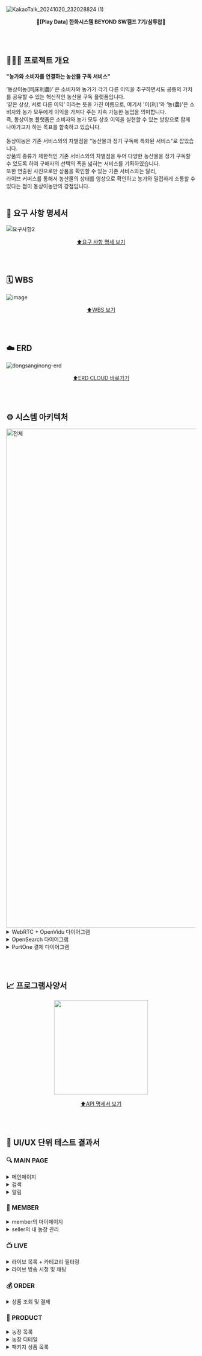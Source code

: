 ![KakaoTalk_20241020_232028824 (1)](https://github.com/user-attachments/assets/ebddec83-3ba9-4b0e-8782-79c936fc5b75)

<div align=center>
  
  **🥦[Play Data] 한화시스템 BEYOND SW캠프 7기/삼투압🥦**
</div>

<br><br> 

## 🧑🏻‍🌾 프로젝트 개요

<div>
  
  **"농가와 소비자를 연결하는 농산물 구독 서비스"** <br>
</div>

‘동상이농(同床利農)’ 은 소비자와 농가가 각기 다른 이익을 추구하면서도 공통의 가치를 공유할 수 있는 혁신적인 농산물 구독 플랫폼입니다. <br>
‘같은 상상, 서로 다른 이익’ 이라는 뜻을 가진 이름으로, 여기서 '이(利)'와 ‘농(農)'은 소비자와 농가 모두에게 이익을 가져다 주는 지속 가능한 농업을 의미합니다. <br>
즉, 동상이농 플랫폼은 소비자와 농가 모두 상호 이익을 실현할 수 있는 방향으로 함께 나아가고자 하는 목표를 함축하고 있습니다. <br> <br>
동상이농은 기존 서비스와의 차별점을 “농산물과 정기 구독에 특화된 서비스"로 잡았습니다. <br>
상품의 종류가 제한적인 기존 서비스와의 차별점을 두어 다양한 농산물을 정기 구독할 수 있도록 하여 구매자의 선택의 폭을 넓히는 서비스를 기획하였습니다. <br>
또한 연출된 사진으로만 상품을 확인할 수 있는 기존 서비스와는 달리, <br> 
라이브 커머스를 통해서 농산물의 상태를 영상으로 확인하고 농가와 밀접하게 소통할 수 있다는 점이 동상이농만의 강점입니다.
<br><br>

## 📝 요구 사항 명세서
![요구사항2](https://github.com/user-attachments/assets/43ee6794-4718-45e6-acca-9bacc78dfb39)

<div align=center>

  [⬆️요구 사항 명세 보기](https://quark-smile-890.notion.site/2b8b00aecbba447b970c7908a93fc79f?v=7147478c4da24e92acf2953eb02ae777&pvs=4)
</div>

<br><br>

## 🗓️ WBS
![image](https://github.com/user-attachments/assets/db3d8340-3da9-4268-8da9-be6f87512711)

<div align=center>

  [⬆️WBS 보기](https://docs.google.com/spreadsheets/d/1WE7JiiPJ6AdVeDdM6F6V6v_KpRaB3TVqzRiomrheFI0/edit?gid=0#gid=0)
</div>

<br><br>

## ☁️ ERD
![dongsanginong-erd](https://github.com/user-attachments/assets/2a2cbefa-3494-4382-b800-d6f03dd82ea0)
<div align=center>
  
  [⬆️ERD CLOUD 바로가기](https://www.erdcloud.com/d/AgNZCZGaBx6NE8JhL)
</div>

<br><br>

## ⚙️ 시스템 아키텍처
<img width="1324" alt="전체" src="https://github.com/user-attachments/assets/58138f35-17d1-4811-bdb8-8a5a9fb98f7c">

<details>
  <summary>WebRTC + OpenVidu 다이어그램</summary>
  <br>

  <img src="https://github.com/user-attachments/assets/ae488213-562f-4c3c-b248-210d3befd383" width=800>
  <br>
</details>

<details>
  <summary>OpenSearch 다이어그램</summary>
  <br>

  <img src="https://github.com/user-attachments/assets/2fee3d31-4374-42be-a7e2-14874df80933" width=800>
  
</details>

<details>
  <summary>PortOne 결제 다이어그램</summary>
  <br>

  <img src="https://github.com/user-attachments/assets/f29b44a3-a614-4295-b0e8-c82487c3b1a5" width=800>
  
</details>

<br><br>

## 📈 프로그램사양서
<div align=center>

  <img src="https://github.com/user-attachments/assets/a9d7bdc9-7773-4769-89d2-0e4797d1b094" width=250>
  
  [⬆️API 명세서 보기](https://documenter.getpostman.com/view/37325338/2sAXxLDEqJ#9c2ba4c5-6901-44e7-ad72-8bc8495ab8e0)
</div>

<br><br>

## 🧪 UI/UX 단위 테스트 결과서
### 🔍 MAIN PAGE

<details>
  <summary>메인페이지</summary>
  <br>

  * 메인페이지<br>
    ![main](https://github.com/user-attachments/assets/80c58314-f735-49df-bd09-4eb76a0d580c)




    
</details>

<details>
  <summary>검색</summary>
  <br>

  * 농장 및 패키지 상품 검색하기<br>
    ![오픈서치4](https://github.com/user-attachments/assets/caa78397-5b4c-4077-83e2-d7277a4613c8)
    <br>
    ![오픈서치5](https://github.com/user-attachments/assets/9f78aad5-15a5-4275-af9f-a0430f6b1376)
    
</details>

<details>
  <summary>알림</summary>
  <br>

  * 구매자 공지글 알림 - 스크랩 한 농장에 공지글이 올라오면 알림<br>
    ![공지알림](https://github.com/user-attachments/assets/443d6190-8ca5-4cf7-80d1-3c7669d14e04)
  * 판매자 구매 알림 - 새로운 주문이 들어오면 알림 <br>
    ![구매알림](https://github.com/user-attachments/assets/158f6d88-6695-4cf3-b472-f94b11958e51)
  * 판매자 배송 알림 - 다가오는 배송 알림 <br>
    
    
</details>

### 👥 MEMBER

<details>
  <summary>member의 마이페이지</summary>
  <br>

  * member > 내 배송 목록 조회 <br>
    ![배송](https://github.com/user-attachments/assets/46e7f8c5-ed92-429e-924f-f54d010158e1)
  * member > 결제 조회 & 영수증 다운로드 <br>
    ![결제-영수증](https://github.com/user-attachments/assets/c65d5644-dd37-46bf-aaf1-d1c448a8d5d0)
  * member > 후기 작성 <br>
   ![writereview](https://github.com/user-attachments/assets/329bbf2b-123a-44a1-9b9b-73300e1424be)

  * member > 내 구독 조회 & 구독 취소 <br>
    ![마이페이지-구독취소](https://github.com/user-attachments/assets/2f1b1dc2-1c69-4deb-8a4c-01ed264431fd)
    
</details>

<details>
  <summary>seller의 내 농장 관리</summary>
  <br>

  * seller > 운송장 등록 & 배송 관리 <br>
    ![운송장 번호 등록](https://github.com/user-attachments/assets/6bd520c0-5828-4f2c-a595-b41bdde1b917)
  * seller > 상품 등록 <br>
    ![상품 등록](https://github.com/user-attachments/assets/3698224c-1bb5-473a-ad1d-2e53178dcbc7)
  * seller > 상품 수정 <br>
    ![상품 수정](https://github.com/user-attachments/assets/92bb7ce6-e8dd-4516-9950-64caf13cf6ba)
  * seller > 상품 삭제 <br>
    ![상품 삭제](https://github.com/user-attachments/assets/9343bac0-5db7-4307-9ee1-d95554f7d968)
  * seller > 리뷰 리스트, 디테일, 삭제 <br>
    ![리뷰](https://github.com/user-attachments/assets/4e51ba79-32d5-40bc-9423-3c15eb8a4b27)
  * seller > 쿠폰 리스트, 등록 <br>
    ![쿠폰 등록 리스트](https://github.com/user-attachments/assets/ec77a404-069e-45ee-8ba5-92d4bbf796aa)

    
  * seller > 공지(커뮤니티) 등록 <br>
    ![sellerNotice](https://github.com/user-attachments/assets/5c631f89-3757-4642-a962-dc9b28505ed1)

  * seller > 공지(커뮤니티) 수정 <br>
    ![sellerNoticeUpdate](https://github.com/user-attachments/assets/6a05a43c-e80c-41bc-84fe-370fe02bc9fe)

    
  * seller > 커뮤니티 디테일, 댓글 조회 & 글 삭제 <br>
    ![noticeDelete](https://github.com/user-attachments/assets/dd169143-fd6e-4745-9dea-63f31cde0ae6)

    
</details>


### 📺 LIVE

<details>
  <summary>라이브 목록 + 카테고리 필터링</summary>
  <br>

  * 라이브 목록 + 카테고리 필터링<br>
    ![라이브 목록-카테고리](https://github.com/user-attachments/assets/a5dd9af1-c48e-413e-9dfa-7e44649a229b)
    
</details>

<details>
  <summary>라이브 방송 시청 및 채팅</summary>
  <br>

  * seller > 라이브 시작하기 <br>
    ![라이브-시작](https://github.com/user-attachments/assets/2fbd618b-3b85-4aae-836f-2f04b571f7c0)
  * seller > 라이브 중 쿠폰 등록 <br>
    ![라이브-쿠폰등록](https://github.com/user-attachments/assets/fc21f579-99c4-4089-bc94-b25e137dae8a)
  * member > 쿠폰 다운로드 <br>
    ![라이브-쿠폰발급](https://github.com/user-attachments/assets/ebc2e41b-0e4c-4fb1-bd64-968720dd3cdc)
  * 라이브 중 member와 seller 채팅  <br>
    ![라이브-채팅](https://github.com/user-attachments/assets/abea9d09-9373-4ebe-8ff5-c554c4823360)
  * member 강퇴시키기  <br>
    ![라이브-강퇴](https://github.com/user-attachments/assets/dd40b70c-1f5e-4b31-b14f-35d9a5ac6785)
  * 라이브에서 강퇴당한 뒤 구매자의 화면
    ![quitseller](https://github.com/user-attachments/assets/36d22316-d8b6-4180-ae1c-13032349a709)
    
</details>

### 💰 ORDER

<details>
  <summary>상품 조회 및 결제</summary>
  <br>

  * 상품 디테일 조회 <br>
    ![packageDetail2](https://github.com/user-attachments/assets/74ec0917-2add-4ea2-abc1-787dea54d87e)


  * 상품 디테일 > 리뷰 조회
    ![packageDetail-review](https://github.com/user-attachments/assets/35a8ef51-fcb2-4450-a8de-4704bdce7b86)

  
  * 상품 주문/결제 <br>
    ![상품목록-결제](https://github.com/user-attachments/assets/5bee0300-831f-45af-834c-165c5b26d468)

</details>

### 🎁 PRODUCT

<details>
  <summary>농장 목록</summary>
  <br>

  * 농장 목록 및 스크랩 <br>
  ![farmListLike](https://github.com/user-attachments/assets/a2a52d6f-fc0b-4101-b3eb-2c28d37b1848)


    
  * 농장 목록 카테고리 필터링 <br>
  ![farmCategory](https://github.com/user-attachments/assets/c6337843-b34f-4cf9-88f5-94207043392e)

  * 농장 목록 정렬 <br>
    ![farmSort](https://github.com/user-attachments/assets/e5709b1a-1142-4bd3-8b71-7f567d5d1ddb)


  * 농장 목록 검색
    ![farmSearch](https://github.com/user-attachments/assets/a3ed035a-b5cc-4f4d-8a7f-8b1593569609)



    
</details>

<details>
  <summary>농장 디테일</summary>
  <br>

  * 농장 디테일 - 패키지 목록 <br>
    ![farmProduct](https://github.com/user-attachments/assets/c200ee14-7751-48b1-b4a9-42b7c1612dc6)

  * 농장 디테일 - 공지 조회 및 댓글달기 <br>
    ![댓글2](https://github.com/user-attachments/assets/3de30bd6-f0a1-480b-b73a-5c84661317b0)
  * 농장 디테일 - 리뷰 조회 및 수정 <br>
    ![packageDetail-review](https://github.com/user-attachments/assets/821997a5-a64d-48ff-bd8f-44e267e81f23)

    
    
</details>

<details>
  <summary>패키지 상품 목록</summary>
  <br>

  * 패키지 상품 목록 조회 & 위시리스트<br>
  ![packageList](https://github.com/user-attachments/assets/6b646ad8-3e8c-4fcf-83b3-bd8cb78149dd)


  * 패키지 상품 정렬 <br>
  ![package sort](https://github.com/user-attachments/assets/99df104d-f530-413b-a6e3-366df984dfb7)


  
  * 패키지 상품 검색 <br>
  ![Package search](https://github.com/user-attachments/assets/e18df0f4-8a6d-4ef6-8474-6383ac6bd42e)


</details>
<br>
